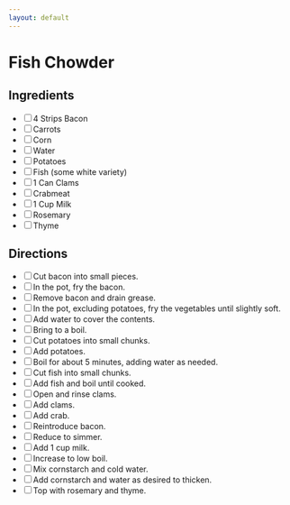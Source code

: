 ```yaml
---
layout: default
---
```


# Fish Chowder

<div class="ingredients">
<h2>Ingredients</h2>
    <ul class="ingredient-list">
        <li><label><input type="checkbox">4 Strips Bacon</label></li>
        <li><label><input type="checkbox">Carrots</label></li>
        <li><label><input type="checkbox">Corn</label></li>
        <li><label><input type="checkbox">Water</label></li>
        <li><label><input type="checkbox">Potatoes</label></li>
        <li><label><input type="checkbox">Fish (some white variety)</label></li>
        <li><label><input type="checkbox">1 Can Clams</label></li>
        <li><label><input type="checkbox">Crabmeat</label></li>
        <li><label><input type="checkbox">1 Cup Milk</label></li>
        <li><label><input type="checkbox">Rosemary</label></li>
        <li><label><input type="checkbox">Thyme</label></li>
    </ul>
</div>

<div class="directions">
<h2>Directions</h2>
    <ul class="direction-list">
        <li><label><input type="checkbox">Cut bacon into small pieces.</label></li>
        <li><label><input type="checkbox">In the pot, fry the bacon.</label></li>
        <li><label><input type="checkbox">Remove bacon and drain grease.</label></li>
        <li><label><input type="checkbox">In the pot, excluding potatoes, fry the vegetables until slightly soft.</label></li>
        <li><label><input type="checkbox">Add water to cover the contents.</label></li>
        <li><label><input type="checkbox">Bring to a boil.</label></li>
        <li><label><input type="checkbox">Cut potatoes into small chunks.</label></li>
        <li><label><input type="checkbox">Add potatoes.</label></li>
        <li><label><input type="checkbox">Boil for about 5 minutes, adding water as needed.</label></li>
        <li><label><input type="checkbox">Cut fish into small chunks.</label></li>
        <li><label><input type="checkbox">Add fish and boil until cooked.</label></li>
        <li><label><input type="checkbox">Open and rinse clams.</label></li>
        <li><label><input type="checkbox">Add clams.</label></li>
        <li><label><input type="checkbox">Add crab.</label></li>
        <li><label><input type="checkbox">Reintroduce bacon.</label></li>
        <li><label><input type="checkbox">Reduce to simmer.</label></li>
        <li><label><input type="checkbox">Add 1 cup milk.</label></li>
        <li><label><input type="checkbox">Increase to low boil.</label></li>
        <li><label><input type="checkbox">Mix cornstarch and cold water.</label></li>
        <li><label><input type="checkbox">Add cornstarch and water as desired to thicken.</label></li>
        <li><label><input type="checkbox">Top with rosemary and thyme.</label></li>
    </ul>
</div>
